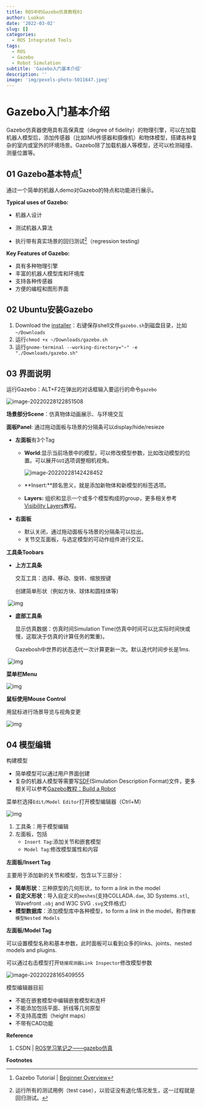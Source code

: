 ```yaml
---
title: ROS中的Gazebo仿真教程01
author: Luokun
date: '2022-03-02'
slug: []
categories:
  - ROS Integrated Tools
tags:
  - ROS
  - Gazebo
  - Robot Simulation
subtitle: 'Gazebo入门基本介绍'
description: ''
image: 'img/pexels-photo-5011647.jpeg'
---
```

# Gazebo入门基本介绍

Gazebo仿真器使用具有高保真度（degree of fidelity）的物理引擎，可以在加载机器人模型后，添加传感器（比如IMU传感器和摄像机）和物体模型，搭建各种复杂的室内或室外的环境场景。Gazebo除了加载机器人等模型，还可以检测碰撞、测量位置等。
<!--more-->

## 01 Gazebo基本特点[^a]

通过一个简单的机器人demo对Gazebo的特点和功能进行展示。

**Typical uses of Gazebo:**

* 机器人设计

* 测试机器人算法
* 执行带有真实场景的回归测试[^b]（regression testing)

**Key Features of Gazebo:**

* 具有多种物理引擎
* 丰富的机器人模型库和环境库
* 支持各种传感器
* 方便的编程和图形界面

## 02 Ubuntu安装Gazebo

1. Download the [installer](http://get.gazebosim.org/)：右键保存shell文件`gazebo.sh`到磁盘目录，比如`~/Downloads`
2. 运行`chmod +x ~/Downloads/gazebo.sh`
3. 运行`gnome-terminal --working-directory="~" -e "./Downloads/gazebo.sh"`

## 03 界面说明

运行Gazebo：ALT+F2在弹出的对话框输入要运行的命令`gazebo`

![image-20220228122851508](https://s2.loli.net/2022/02/28/p9Xkeav3DNMIYhF.png)

**场景部分Scene**：仿真物体动画展示、与环境交互

**面板Panel**: 通过拖动面板与场景的分隔条可以display/hide/resieze

* **左面板**有3个Tag

  * **World**:显示当前场景中的模型，可以修改模型参数，比如改动模型的位置。可以展开`GUI`选项调整相机视角。

    ![image-20220228142428452](https://s2.loli.net/2022/02/28/CvBGwRWcD9LYSUl.png)

  * **Insert:**顾名思义，就是添加新物体和新模型的标签选项。

  * **Layers:** 组织和显示一个或多个模型构成的group，更多相关参考[Visibility Layers](http://gazebosim.org/tutorials?tut=visual_layers&cat=build_robot)教程。

* **右面板**

  * 默认关闭，通过拖动面板与场景的分隔条可以拉出。
  * 关节交互面板，与选定模型的可动作组件进行交互。

**工具条Toobars**

* **上方工具条**

  交互工具：选择、移动、旋转、缩放按键

  创建简单形状（例如方块、球体和圆柱体等)

​	![img](https://github.com/osrf/gazebo_tutorials/raw/master/guided_b/files/ftu3-top-toolbar.png)

* **底部工具条**

  显示仿真数据：仿真时间Simulation Time(仿真中时间可以比实际时间快或慢，这取决于仿真的计算任务的繁重)。

  Gazebosh中世界的状态迭代一次计算更新一次。默认迭代时间步长是1ms.

​	![img](https://github.com/osrf/gazebo_tutorials/raw/master/guided_b/files/ftu3-bottom-toolbar.png)

**菜单栏Menu**

![img](https://github.com/osrf/gazebo_tutorials/raw/master/guided_b/files/ftu3-menu-options.png)

**鼠标使用Mouse Control**

用鼠标进行场景导览与视角变更

![img](https://github.com/osrf/gazebo_tutorials/raw/master/guided_b/files/ftu3-mouse-controls.png)

## 04 模型编辑

构建模型

* 简单模型可以通过用户界面创建
* 复杂的机器人模型等需要写[SDF](http://sdformat.org/)(Simulation Description Format)文件，更多相关可以参考[Gazebo教程：Build a Robot](http://gazebosim.org/tutorials?cat=build_robot)

菜单栏选择`Edit/Model Editor`打开模型编辑器（Ctrl+M）

![img](https://github.com/osrf/gazebo_tutorials/raw/master/guided_b/files/gazebo8_model_editor_ui.png)

1. 工具条：用于模型编辑
2. 左面板，包括
   * `Insert Tag`:添加关节和嵌套模型
   * `Model Tag`:修改模型属性和内容

**左面板/Insert Tag**

主要用于添加新的关节和模型，包含以下三部分：

* **简单形状**：三种原型的几何形状，to form a *link* in the model
* **自定义形状**：导入自定义的`meshes`(支持COLLADA`.dae`, 3D Systems`.stl`, Wavefront `.obj` and W3C SVG `.svg`文件格式）
* **模型数据库**：添加模型库中各种模型，to form a *link* in the model，称作`嵌套模型Nested Models`

**左面板/Model Tag**

可以设置模型名称和基本参数，此时面板可以看到众多的links、joints、nested models and plugins.

可以通过右击模型打开`链接观测器Link Inspector`修改模型参数

![image-20220228165409555](https://s2.loli.net/2022/02/28/e1bJsrqFIf2o4dG.png)

模型编辑器目前

* 不能在嵌套模型中编辑嵌套模型和连杆
* 不能添加包括平面、折线等几何原型
* 不支持高度图（height maps）
* 不带有CAD功能

**Reference** 

1. CSDN | [ROS学习笔记之——gazebo仿真](https://blog.csdn.net/gwplovekimi/article/details/104255826)

**Footnotes**

[^a]: Gazebo Tutorial | [Beginner Overview](http://gazebosim.org/tutorials?cat=guided_b&tut=guided_b1)
[^b]: 运行所有的测试用例（test case），以验证没有退化情况发生，这一过程就是回归测试。

